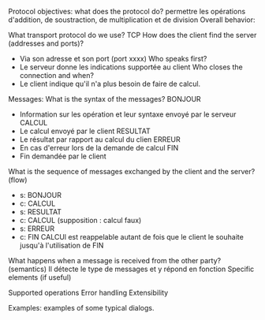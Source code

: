 Protocol objectives: what does the protocol do?
permettre les opérations d'addition, de soustraction, de multiplication et de division
Overall behavior:

What transport protocol do we use?
TCP
How does the client find the server (addresses and ports)?
* Via son adresse et son port (port xxxx)
Who speaks first?
* Le serveur donne les indications supportée au client
Who closes the connection and when?
* Le client indique qu'il n'a plus besoin de faire de calcul.

Messages:
What is the syntax of the messages?
BONJOUR
* Information sur les opération et leur syntaxe envoyé par le serveur
CALCUL
* Le calcul envoyé par le client
RESULTAT
* Le résultat par rapport au calcul du clien
ERREUR
* En cas d'erreur lors de la demande de calcul
FIN
* Fin demandée par le client

What is the sequence of messages exchanged by the client and the server? (flow)
* s: BONJOUR
* c: CALCUL
* s: RESULTAT
* c: CALCUL (supposition : calcul faux)
* s: ERREUR
* c: FIN
CALCUl est reappelable autant de fois que le client le souhaite jusqu'à l'utilisation de FIN

What happens when a message is received from the other party? (semantics)
Il détecte le type de messages et y répond en fonction
Specific elements (if useful)

Supported operations
Error handling
Extensibility

Examples: examples of some typical dialogs.